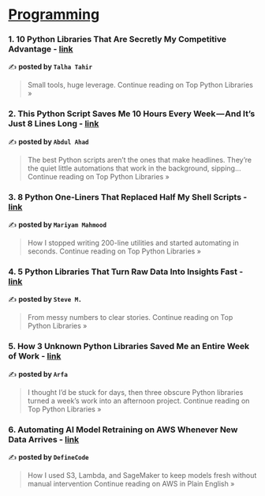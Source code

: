 
<h1><a href=https://medium.com/tag/programming/recommended target="_blank" rel="noopener noreferrer">Programming</a></h1>
<h3>1. 10 Python Libraries That Are Secretly My Competitive Advantage - <a href="https://medium.com/top-python-libraries/10-python-libraries-that-are-secretly-my-competitive-advantage-e3bdecd8160b?source=rss------programming-5" target="_blank" rel="noopener noreferrer">link</a></h3>

✍️ **posted by `Talha Tahir`**

<blockquote>Small tools, huge leverage.
Continue reading on Top Python Libraries »</blockquote>

<h3>2. This Python Script Saves Me 10 Hours Every Week — And It’s Just 8 Lines Long - <a href="https://medium.com/top-python-libraries/this-python-script-saves-me-10-hours-every-week-and-its-just-8-lines-long-1240546f6416?source=rss------programming-5" target="_blank" rel="noopener noreferrer">link</a></h3>

✍️ **posted by `Abdul Ahad`**

<blockquote>The best Python scripts aren’t the ones that make headlines. They’re the quiet little automations that work in the background, sipping…
Continue reading on Top Python Libraries »</blockquote>

<h3>3. 8 Python One-Liners That Replaced Half My Shell Scripts - <a href="https://medium.com/top-python-libraries/8-python-one-liners-that-replaced-half-my-shell-scripts-79e28018b3e1?source=rss------programming-5" target="_blank" rel="noopener noreferrer">link</a></h3>

✍️ **posted by `Mariyam Mahmood`**

<blockquote>How I stopped writing 200-line utilities and started automating in seconds.
Continue reading on Top Python Libraries »</blockquote>

<h3>4. 5 Python Libraries That Turn Raw Data Into Insights Fast - <a href="https://medium.com/top-python-libraries/5-python-libraries-that-turn-raw-data-into-insights-fast-fa2d3bf3e9b3?source=rss------programming-5" target="_blank" rel="noopener noreferrer">link</a></h3>

✍️ **posted by `Steve M.`**

<blockquote>From messy numbers to clear stories.
Continue reading on Top Python Libraries »</blockquote>

<h3>5. How 3 Unknown Python Libraries Saved Me an Entire Week of Work - <a href="https://medium.com/top-python-libraries/how-3-unknown-python-libraries-saved-me-an-entire-week-of-work-cdbf715f5389?source=rss------programming-5" target="_blank" rel="noopener noreferrer">link</a></h3>

✍️ **posted by `Arfa`**

<blockquote>I thought I’d be stuck for days, then three obscure Python libraries turned a week’s work into an afternoon project.
Continue reading on Top Python Libraries »</blockquote>

<h3>6. Automating AI Model Retraining on AWS Whenever New Data Arrives - <a href="https://aws.plainenglish.io/automating-ai-model-retraining-on-aws-whenever-new-data-arrives-c69843e05921?source=rss------programming-5" target="_blank" rel="noopener noreferrer">link</a></h3>

✍️ **posted by `DefineCode`**

<blockquote>How I used S3, Lambda, and SageMaker to keep models fresh without manual intervention
Continue reading on AWS in Plain English »</blockquote>

